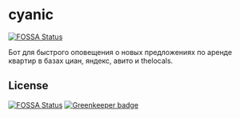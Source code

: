 # cyanic
[![FOSSA Status](https://app.fossa.io/api/projects/git%2Bgithub.com%2Fnorbornen%2Fcyanic.svg?type=shield)](https://app.fossa.io/projects/git%2Bgithub.com%2Fnorbornen%2Fcyanic?ref=badge_shield)

Бот для быстрого оповещения о новых предложениях по аренде квартир в базах циан, яндекс, авито и thelocals.


## License
[![FOSSA Status](https://app.fossa.io/api/projects/git%2Bgithub.com%2Fnorbornen%2Fcyanic.svg?type=large)](https://app.fossa.io/projects/git%2Bgithub.com%2Fnorbornen%2Fcyanic?ref=badge_large) [![Greenkeeper badge](https://badges.greenkeeper.io/norbornen/cyanic.svg)](https://greenkeeper.io/)
